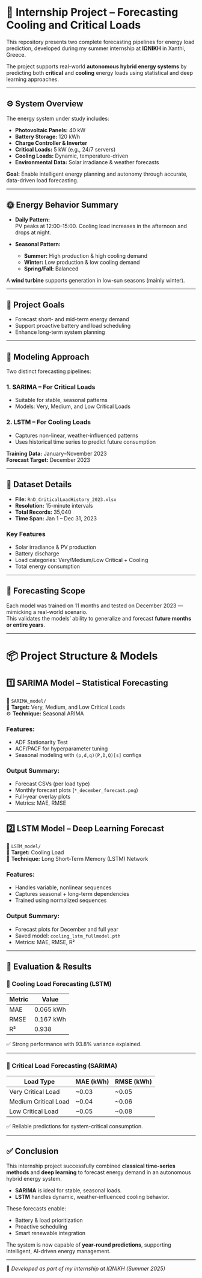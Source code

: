 # 🔋 Internship Project – Forecasting Cooling and Critical Loads

This repository presents two complete forecasting pipelines for energy load prediction, developed during my summer internship at **ΙΩΝΙΚΗ** in Xanthi, Greece.

The project supports real-world **autonomous hybrid energy systems** by predicting both **critical** and **cooling** energy loads using statistical and deep learning approaches.

---

## ⚙️ System Overview

The energy system under study includes:

- **Photovoltaic Panels:** 40 kW
- **Battery Storage:** 120 kWh
- **Charge Controller & Inverter**
- **Critical Loads:** 5 kW (e.g., 24/7 servers)
- **Cooling Loads:** Dynamic, temperature-driven
- **Environmental Data:** Solar irradiance & weather forecasts

**Goal:** Enable intelligent energy planning and autonomy through accurate, data-driven load forecasting.

---

## 🌞 Energy Behavior Summary

- **Daily Pattern:**  
  PV peaks at 12:00–15:00. Cooling load increases in the afternoon and drops at night.

- **Seasonal Pattern:**
  - **Summer:** High production & high cooling demand
  - **Winter:** Low production & low cooling demand
  - **Spring/Fall:** Balanced

A **wind turbine** supports generation in low-sun seasons (mainly winter).

---

## 🎯 Project Goals

- Forecast short- and mid-term energy demand
- Support proactive battery and load scheduling
- Enhance long-term system planning

---

## 🧠 Modeling Approach

Two distinct forecasting pipelines:

### 1. **SARIMA** – For Critical Loads  
- Suitable for stable, seasonal patterns  
- Models: Very, Medium, and Low Critical Loads

### 2. **LSTM** – For Cooling Loads  
- Captures non-linear, weather-influenced patterns  
- Uses historical time series to predict future consumption

**Training Data:** January–November 2023  
**Forecast Target:** December 2023

---

## 📁 Dataset Details

- **File:** `RnD_CriticalLoadHistory_2023.xlsx`  
- **Resolution:** 15-minute intervals  
- **Total Records:** 35,040  
- **Time Span:** Jan 1 – Dec 31, 2023  

### Key Features
- Solar irradiance & PV production
- Battery discharge
- Load categories: Very/Medium/Low Critical + Cooling
- Total energy consumption

---

## 🔮 Forecasting Scope

Each model was trained on 11 months and tested on December 2023 — mimicking a real-world scenario.  
This validates the models’ ability to generalize and forecast **future months or entire years**.

---

# 📦 Project Structure & Models

## 1️⃣ SARIMA Model – Statistical Forecasting

📁 `SARIMA_model/`  
🎯 **Target:** Very, Medium, and Low Critical Loads  
⚙️ **Technique:** Seasonal ARIMA

### Features:
- ADF Stationarity Test  
- ACF/PACF for hyperparameter tuning  
- Seasonal modeling with `(p,d,q)(P,D,Q)[s]` configs

### Output Summary:
- Forecast CSVs (per load type)
- Monthly forecast plots (`*_december_forecast.png`)
- Full-year overlay plots
- Metrics: MAE, RMSE

---

## 2️⃣ LSTM Model – Deep Learning Forecast

📁 `LSTM_model/`  
🎯 **Target:** Cooling Load  
🧠 **Technique:** Long Short-Term Memory (LSTM) Network

### Features:
- Handles variable, nonlinear sequences
- Captures seasonal + long-term dependencies
- Trained using normalized sequences

### Output Summary:
- Forecast plots for December and full year
- Saved model: `cooling_lstm_fullmodel.pth`
- Metrics: MAE, RMSE, R²

---

## 🧪 Evaluation & Results

### 🔢 Cooling Load Forecasting (LSTM)

| Metric | Value |
|--------|-------|
| MAE    | 0.065 kWh |
| RMSE   | 0.167 kWh |
| R²     | 0.938     |

✅ Strong performance with 93.8% variance explained.

---

### 🔢 Critical Load Forecasting (SARIMA)

| Load Type           | MAE (kWh) | RMSE (kWh) |
|---------------------|-----------|------------|
| Very Critical Load  | ~0.03     | ~0.05      |
| Medium Critical Load| ~0.04     | ~0.06      |
| Low Critical Load   | ~0.05     | ~0.08      |

✅ Reliable predictions for system-critical consumption.

---

## ✅ Conclusion

This internship project successfully combined **classical time-series methods** and **deep learning** to forecast energy demand in an autonomous hybrid energy system.

- **SARIMA** is ideal for stable, seasonal loads.
- **LSTM** handles dynamic, weather-influenced cooling behavior.

These forecasts enable:

- Battery & load prioritization  
- Proactive scheduling  
- Smart renewable integration  

The system is now capable of **year-round predictions**, supporting intelligent, AI-driven energy management.

---

📌 *Developed as part of my internship at ΙΩΝΙΚΗ (Summer 2025)*  
